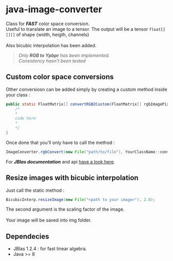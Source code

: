 # java-image-converter

Class for ***FAST*** color space conversion.\
Useful to translate an image to a tensor. The output will be a tensor ```float[][][]``` of shape {width, heigth, channels}\
\
Also bicubic interpolation has been added.

>_Only **RGB to Ypbpr** has been implemented._\
> _Consistency hasn't been tested_ 



## Custom color space conversions

Other conversiosn can be added simply by creating a custom method inside your class :
```java
public static FloatMatrix[] convertRGB2Custom(FloatMatrix[] rgbImagePixels) {
    /*
    *
    code here
    *
    */
} 
```

Once done that you'll only have to call the method :
```java
ImageConverter.rgbConvert(new File("path/to/file"), YourClassName::convertRGB2Custom);
```

For ***JBlas documentation*** and api [have a look here](http://www.jblas.org/javadoc/index.html).


## Resize images with bicubic interpolation

Just call the static method :
```java
BicubicInterp.resizeImage(new File("<path to your image>"), 2.0);
```
The second argument is the scaling factor of the image.\
\
Your image will be saved into img folder.


## Dependecies 

- JBlas 1.2.4 : for fast linear algebra.
- Java >= 8

